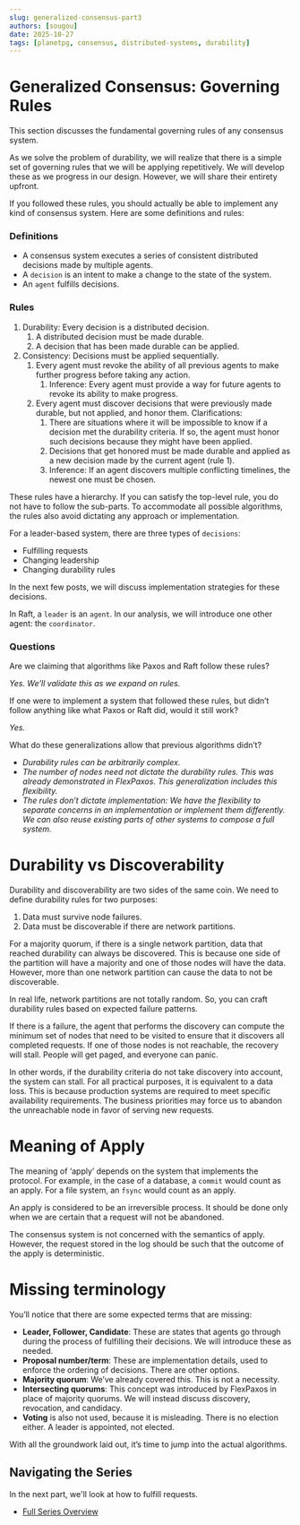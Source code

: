 ```yaml
---
slug: generalized-consensus-part3
authors: [sougou]
date: 2025-10-27
tags: [planetpg, consensus, distributed-systems, durability]
---
```


# Generalized Consensus: Governing Rules

This section discusses the fundamental governing rules of any consensus system.

<!--truncate-->

As we solve the problem of durability, we will realize that there is a simple set of governing rules that we will be applying repetitively. We will develop these as we progress in our design. However, we will share their entirety upfront.

If you followed these rules, you should actually be able to implement any kind of consensus system. Here are some definitions and rules:

### Definitions

- A consensus system executes a series of consistent distributed decisions made by multiple agents.
- A `decision` is an intent to make a change to the state of the system.
- An `agent` fulfills decisions.

### Rules

1. Durability: Every decision is a distributed decision.
    1. A distributed decision must be made durable.
    2. A decision that has been made durable can be applied.
2. Consistency: Decisions must be applied sequentially.
    1. Every agent must revoke the ability of all previous agents to make further progress before taking any action.
        1. Inference: Every agent must provide a way for future agents to revoke its ability to make progress.
    2. Every agent must discover decisions that were previously made durable, but not applied, and honor them. Clarifications:
        1. There are situations where it will be impossible to know if a decision met the durability criteria. If so, the agent must honor such decisions because they might have been applied.
        2. Decisions that get honored must be made durable and applied as a new decision made by the current agent (rule 1).
        3. Inference: If an agent discovers multiple conflicting timelines, the newest one must be chosen.

These rules have a hierarchy. If you can satisfy the top-level rule, you do not have to follow the sub-parts. To accommodate all possible algorithms, the rules also avoid dictating any approach or implementation.

For a leader-based system, there are three types of `decisions`:

- Fulfilling requests
- Changing leadership
- Changing durability rules

In the next few posts, we will discuss implementation strategies for these decisions.

In Raft, a `leader` is an `agent`. In our analysis, we will introduce one other agent: the `coordinator`.

### Questions

Are we claiming that algorithms like Paxos and Raft follow these rules?

*Yes. We’ll validate this as we expand on rules.*

If one were to implement a system that followed these rules, but didn’t follow anything like what Paxos or Raft did, would it still work?

*Yes.*

What do these generalizations allow that previous algorithms didn’t?

- *Durability rules can be arbitrarily complex.*
- *The number of nodes need not dictate the durability rules. This was already demonstrated in FlexPaxos. This generalization includes this flexibility.*
- *The rules don’t dictate implementation: We have the flexibility to separate concerns in an implementation or implement them differently. We can also reuse existing parts of other systems to compose a full system.*

# Durability vs Discoverability

Durability and discoverability are two sides of the same coin. We need to define durability rules for two purposes:

1. Data must survive node failures.
2. Data must be discoverable if there are network partitions.

For a majority quorum, if there is a single network partition, data that reached durability can always be discovered. This is because one side of the partition will have a majority and one of those nodes will have the data. However, more than one network partition can cause the data to not be discoverable.

In real life, network partitions are not totally random. So, you can craft durability rules based on expected failure patterns.

If there is a failure, the agent that performs the discovery can compute the minimum set of nodes that need to be visited to ensure that it discovers all completed requests. If one of those nodes is not reachable, the recovery will stall. People will get paged, and everyone can panic.

In other words, if the durability criteria do not take discovery into account, the system can stall. For all practical purposes, it is equivalent to a data loss. This is because production systems are required to meet specific availability requirements. The business priorities may force us to abandon the unreachable node in favor of serving new requests.

# Meaning of Apply

The meaning of ‘apply’ depends on the system that implements the protocol. For example, in the case of a database, a `commit` would count as an apply. For a file system, an `fsync` would count as an apply.

An apply is considered to be an irreversible process. It should be done only when we are certain that a request will not be abandoned.

The consensus system is not concerned with the semantics of apply. However, the request stored in the log should be such that the outcome of the apply is deterministic.

# Missing terminology

You’ll notice that there are some expected terms that are missing:

- **Leader, Follower, Candidate**: These are states that agents go through during the process of fulfilling their decisions. We will introduce these as needed.
- **Proposal number/term**: These are implementation details, used to enforce the ordering of decisions. There are other options.
- **Majority quorum**: We’ve already covered this. This is not a necessity.
- **Intersecting quorums**: This concept was introduced by FlexPaxos in place of majority quorums. We will instead discuss discovery, revocation, and candidacy.
- **Voting** is also not used, because it is misleading. There is no election either. A leader is appointed, not elected.

With all the groundwork laid out, it’s time to jump into the actual algorithms.

## Navigating the Series

In the next part, we'll look at how to fulfill requests.

* [Full Series Overview](/blog/generalized-consensus)
